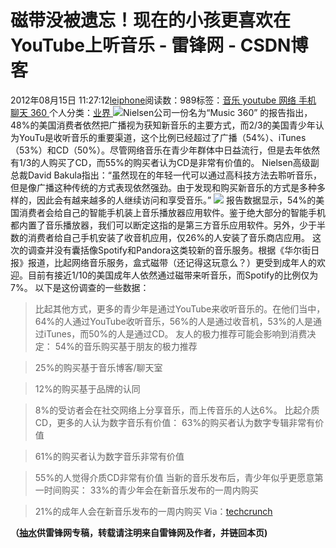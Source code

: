 
# 磁带没被遗忘！现在的小孩更喜欢在YouTube上听音乐 - 雷锋网 - CSDN博客


2012年08月15日 11:27:12[leiphone](https://me.csdn.net/leiphone)阅读数：989标签：[音乐																](https://so.csdn.net/so/search/s.do?q=音乐&t=blog)[youtube																](https://so.csdn.net/so/search/s.do?q=youtube&t=blog)[网络																](https://so.csdn.net/so/search/s.do?q=网络&t=blog)[手机																](https://so.csdn.net/so/search/s.do?q=手机&t=blog)[聊天																](https://so.csdn.net/so/search/s.do?q=聊天&t=blog)[360																](https://so.csdn.net/so/search/s.do?q=360&t=blog)[
							](https://so.csdn.net/so/search/s.do?q=聊天&t=blog)[
																					](https://so.csdn.net/so/search/s.do?q=手机&t=blog)个人分类：[业界																](https://blog.csdn.net/leiphone/article/category/873390)
[
																								](https://so.csdn.net/so/search/s.do?q=手机&t=blog)
[
				](https://so.csdn.net/so/search/s.do?q=网络&t=blog)
[
			](https://so.csdn.net/so/search/s.do?q=网络&t=blog)
[
		](https://so.csdn.net/so/search/s.do?q=youtube&t=blog)
[
	](https://so.csdn.net/so/search/s.do?q=音乐&t=blog)
![](http://www.leiphone.com/wp-content/uploads/2012/08/13432268960851211.jpg)Nielsen公司一份名为“Music
 360” 的报告指出，48%的美国消费者依然把广播视为获知新音乐的主要方式，而2/3的美国青少年认为YouTu是收听音乐的重要渠道，这个比例已经超过了广播（54%）、iTunes（53%）和CD（50%）。尽管网络音乐在青少年群体中日益流行，但是去年依然有1/3的人购买了CD，而55%的购买者认为CD是非常有价值的。
Nielsen高级副总裁David
 Bakula指出：“虽然现在的年轻一代可以通过高科技方法去聆听音乐，但是像广播这种传统的方式表现依然强劲。由于发现和购买新音乐的方式是多种多样的，因此会有越来越多的人继续访问和享受音乐。”
![](http://www.leiphone.com/wp-content/uploads/2012/08/555.jpg)
报告数据显示，54%的美国消费者会给自己的智能手机装上音乐播放器应用软件。鉴于绝大部分的智能手机都内置了音乐播放器，我们可以断定这指的是第三方音乐应用软件。另外，少于半数的消费者给自己手机安装了收音机应用，仅26%的人安装了音乐商店应用。
这次的调查并没有囊括像Spotify和Pandora这类较新的音乐服务。根据《华尔街日报》报道，比起网络音乐服务，盒式磁带（还记得这玩意么？）更受到成年人的欢迎。目前有接近1/10的美国成年人依然通过磁带来听音乐，而Spotify的比例仅为7%。
以下是这份调查的一些数据：
> 比起其他方式，更多的青少年是通过YouTube来收听音乐的。在他们当中，64%的人通过YouTube收听音乐，56%的人是通过收音机，53%的人是通过iTunes，而50%的人是通过CD。
友人的极力推荐可能会影响到消费决定：
> 54%的音乐购买基于朋友的极力推荐

> 25%的购买基于音乐博客/聊天室

> 12%的购买基于品牌的认同

> 8%的受访者会在社交网络上分享音乐，而上传音乐的人达6%。
比起介质CD，更多的人认为数字音乐有价值：
> 63%的购买者认为数字专辑非常有价值

> 61%的购买者认为数字音乐非常有价值

> 55%的人觉得介质CD非常有价值
当新的音乐发布后，青少年似乎更愿意第一时间购买：
> 33%的青少年会在新音乐发布的一周内购买

> 21%的成年人会在新音乐发布的一周内购买
Via：[techcrunch](http://techcrunch.com/2012/08/14/youtube-is-for-music/)

**（****[抽水](http://www.leiphone.com/author/ce6093)****供****雷锋网****专稿，转载请注明来自雷锋网及作者，并链回本页)**


